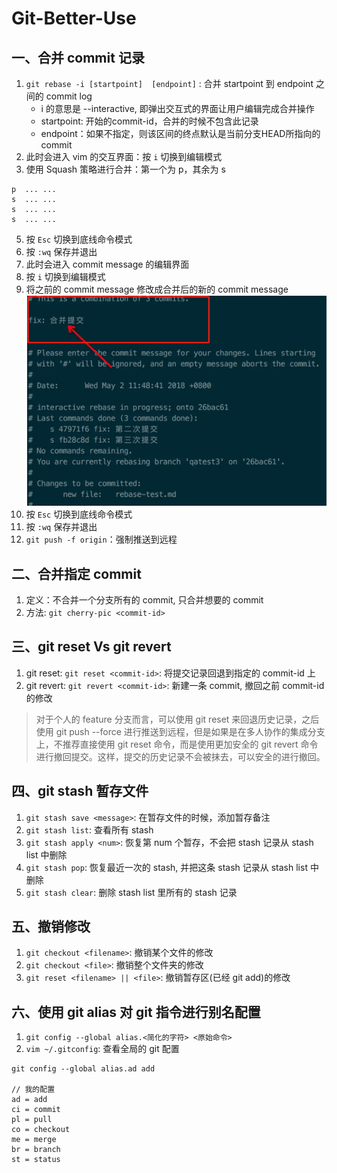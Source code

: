 # Git-Better-Use
## 一、合并 commit 记录
1. `git rebase -i [startpoint]  [endpoint]` : 合并 startpoint 到  endpoint 之间的 commit log
   - i 的意思是 --interactive, 即弹出交互式的界面让用户编辑完成合并操作
   - startpoint: 开始的commit-id，合并的时候不包含此记录
   - endpoint：如果不指定，则该区间的终点默认是当前分支HEAD所指向的commit
2. 此时会进入 vim 的交互界面：按 `i` 切换到编辑模式
3. 使用 Squash 策略进行合并：第一个为 p，其余为 s
```
p  ... ... 
s  ... ... 
s  ... ... 
s  ... ... 

```
5. 按 `Esc` 切换到底线命令模式
6. 按 `:wq` 保存并退出
6. 此时会进入 commit message 的编辑界面
7. 按 `i` 切换到编辑模式
8. 将之前的 commit message 修改成合并后的新的  commit message
   <img src="./merge-commit.jpg"/>
9.  按 `Esc` 切换到底线命令模式
10. 按 `:wq` 保存并退出
11. `git push -f origin`：强制推送到远程

## 二、合并指定 commit
1. 定义：不合并一个分支所有的 commit, 只合并想要的 commit
2. 方法: `git cherry-pic <commit-id>`


## 三、git reset Vs git revert
1. git reset: `git reset <commit-id>`: 将提交记录回退到指定的 commit-id 上
2. git revert: `git revert <commit-id>`: 新建一条 commit, 撤回之前 commit-id 的修改
> 对于个人的 feature 分支而言，可以使用 git reset 来回退历史记录，之后使用 git push --force 进行推送到远程，但是如果是在多人协作的集成分支上，不推荐直接使用 git reset 命令，而是使用更加安全的 git revert 命令进行撤回提交。这样，提交的历史记录不会被抹去，可以安全的进行撤回。

## 四、git stash 暂存文件
1. `git stash save <message>`: 在暂存文件的时候，添加暂存备注
2. `git stash list`: 查看所有 stash
3. `git stash apply <num>`: 恢复第 num 个暂存，不会把 stash 记录从 stash list 中删除
4. `git stash pop`: 恢复最近一次的 stash, 并把这条 stash 记录从 stash list 中删除
5. `git stash clear`: 删除 stash list 里所有的 stash 记录

## 五、撤销修改
1. `git checkout <filename>`: 撤销某个文件的修改
2. `git checkout <file>`: 撤销整个文件夹的修改
3. `git reset <filename> || <file>`: 撤销暂存区(已经 git add)的修改

## 六、使用 git alias 对 git 指令进行别名配置
1. `git config --global alias.<简化的字符> <原始命令>`
1. `vim ~/.gitconfig`: 查看全局的 git 配置
```
git config --global alias.ad add

// 我的配置
ad = add
ci = commit
pl = pull
co = checkout
me = merge
br = branch
st = status
```
